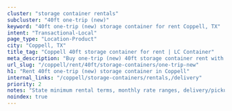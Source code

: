 ```yaml
---
cluster: "storage container rentals"
subcluster: "40ft one-trip (new)"
keyword: "40ft one-trip (new) storage container for rent Coppell, TX"
intent: "Transactional-Local"
page_type: "Location-Product"
city: "Coppell, TX"
title_tag: "Coppell 40ft storage container for rent | LC Container"
meta_description: "Buy one-trip (new) 40ft storage container rent with local delivery in Coppell, TX. LC Container — local Since 2003. Request a fast quote today."
url_slug: "/coppell/rent/40ft/storage-containers/one-trip-new"
h1: "Rent 40ft one-trip (new) storage container in Coppell"
internal_links: "/coppell/storage-containers/rentals,/delivery"
priority: 2
notes: "State minimum rental terms, monthly rate ranges, delivery/pickup fees, service area."
noindex: true
---
```


<!-- TODO: Add unique city/inventory copy, images, and internal links here. -->
